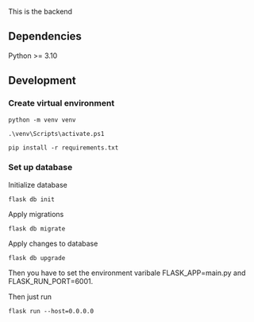 This is the backend

## Dependencies

Python >= 3.10

## Development

### Create virtual environment

```shell
python -m venv venv
```


```shell
.\venv\Scripts\activate.ps1
```

```
pip install -r requirements.txt
```

### Set up database

Initialize database

```shell
flask db init
```

Apply migrations
```shell
flask db migrate
```

Apply changes to database
```shell
flask db upgrade
```

Then you have to set the environment varibale FLASK_APP=main.py and FLASK_RUN_PORT=6001.

Then just run 
```shell
flask run --host=0.0.0.0
```
